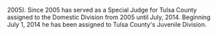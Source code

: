 ﻿---
fname: 'Rodney'
lname: 'Sparkman'
id: 876
published: False
layout: judge-bio
---
2005). Since 2005 has served as a Special
Judge for Tulsa County assigned to the Domestic Division from 2005 until
July, 2014. Beginning July 1, 2014 he has been assigned to Tulsa
County's Juvenile Division.
